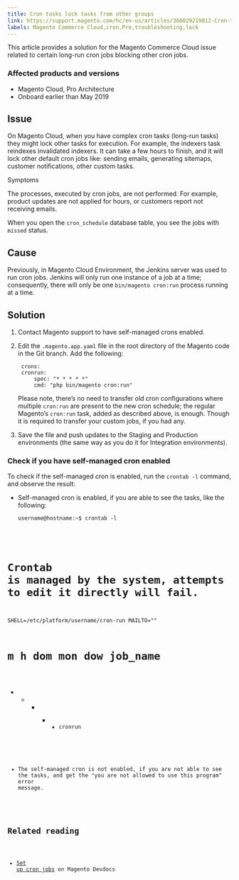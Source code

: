 ```yaml
---
title: Cron tasks lock tasks from other groups
link: https://support.magento.com/hc/en-us/articles/360029219812-Cron-tasks-lock-tasks-from-other-groups
labels: Magento Commerce Cloud,cron,Pro,troubleshooting,lock
---
```


This article provides a solution for the Magento Commerce Cloud issue related to certain long-run cron jobs blocking other cron jobs.

### Affected products and versions

* Magento Cloud, Pro Architecture
* Onboard earlier than May 2019

## Issue

On Magento Cloud, when you have complex cron tasks (long-run tasks) they might lock other tasks for execution. For example, the indexers task reindexes invalidated indexers. It can take a few hours to finish, and it will lock other default cron jobs like: sending emails, generating sitemaps, customer notifications, other custom tasks.

Symptoms

The processes, executed by cron jobs, are not performed. For example, product updates are not applied for hours, or customers report not receiving emails.

When you open the `` cron_schedule `` database table, you see the jobs with `` missed `` status.

## Cause

Previously, in Magento Cloud Environment, the Jenkins server was used to run cron jobs. Jenkins will only run one instance of a job at a time; consequently, there will only be one `` bin/magento cron:run `` process running at a time.

## Solution

1. Contact Magento support to have self-managed crons enabled.
1. Edit the `` .magento.app.yaml `` file in the root directory of the Magento code in the Git branch. Add the following:
    
    <pre><code class="language-yaml"> crons:
    cronrun:
        spec: "* * * * *"
        cmd: "php bin/magento cron:run"</code></pre>
    
    
    
    Please note, there’s no need to transfer old cron configurations where multiple `` cron:run `` are present to the new cron schedule; the regular Magento’s `` cron:run `` task, added as described above, is enough. Though it is required to transfer your custom jobs, if you had any.
    
    
1. Save the file and push updates to the Staging and Production environments (the same way as you do it for Integration environments).

### Check if you have self-managed cron enabled

To check if the self-managed cron is enabled, run the `` crontab -l `` command, and observe the result:

* Self-managed cron is enabled, if you are able to see the tasks, like the following:
    
    
    
    <pre><code class="language-bash">username@hostname:~$ crontab -l
# Crontab is managed by the system, attempts to edit it directly will fail.
SHELL=/etc/platform/username/cron-run
MAILTO=""
  
# m h  dom mon dow  job_name
  
* * * * * cronrun
</code></pre>
    
    
* The self-managed cron is not enabled, if you are not able to see the tasks, and get the "you are not allowed to use this program" error message.
    
    

## Related reading

* [Set up cron jobs](https://devdocs.magento.com/guides/v2.3/cloud/configure/setup-cron-jobs.html) on Magento Devdocs